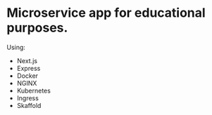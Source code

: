 # Microservice app for educational purposes.


Using:
  - Next.js
  - Express
  - Docker
  - NGINX
  - Kubernetes
  - Ingress
  - Skaffold
